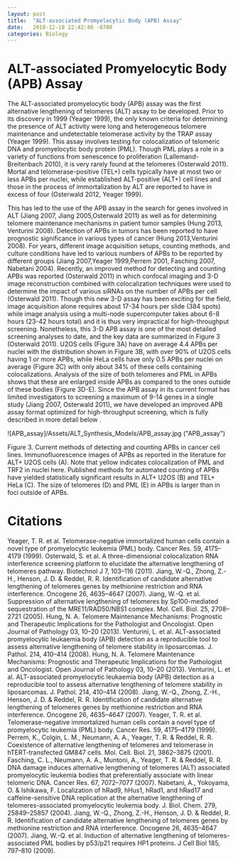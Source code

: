 ```yaml
---
layout: post
title:  "ALT-associated Promyelocytic Body (APB) Assay"
date:   2018-12-18 22:42:40 -0700
categories: Biology
---
```


# ALT-associated Promyelocytic Body (APB) Assay

The ALT-associated promyelocytic body (APB) assay was the first alternative lengthening of telomeres (ALT) assay to be developed. Prior to its discovery in 1999 (Yeager 1999), the only known criteria for determining the presence of ALT activity were long and heterogeneous telomere maintenance and undetectable telomerase activity by the TRAP assay (Yeager 1999). This assay involves testing for colocalization of telomeric DNA and promyelocytic body protein (PML).  Though PML plays a role in a variety of functions from senescence to proliferation (Lallemand-Breitenbach 2010), it is very rarely found at the telomeres (Osterwald 2011). Mortal and telomerase-positive (TEL+) cells typically have at most two or less APBs per nuclei, while established ALT-positive (ALT+) cell lines and those in the process of immortalization by ALT are reported to have in excess of four (Osterwald 2012, Yeager 1999).

This has led to the use of the APB assay in the search for genes involved in ALT (Jiang 2007, Jiang 2005,Osterwald 2011) as well as for determining telomere maintenance mechanisms in patient tumor samples (Hung 2013, Venturini 2008). Detection of APBs in tumors has been reported to have prognostic significance in various types of cancer (Hung 2013,Venturini 2008). For years, different image acquisition setups, counting methods, and culture conditions have led to various numbers of APBs to be reported by different groups (Jiang 2007,Yeager 1999,Perrem 2001, Fasching 2007, Nabetani 2004). Recently, an improved method for detecting and counting APBs was reported (Osterwald 2011) in which confocal imaging and 3-D image reconstruction combined with colocalization techniques were used to determine the impact of various siRNAs on the number of APBs per cell (Osterwald 2011). Though this new 3-D assay has been exciting for the field, image acquisition alone requires about 17-34 hours per slide (384 spots) while image analysis using a multi-node supercomputer takes about 6-8 hours (23-42 hours total) and it is thus very impractical for high-throughput screening. Nonetheless, this 3-D APB assay is one of the most detailed screening analyses to date, and the key data are summarized in Figure 3 (Osterwald 2011). U2OS cells (Figure 3A) have on average 4.4 APBs per nuclei with the distribution shown in Figure 3B, with over 90% of U2OS cells having 1 or more APBs, while HeLa cells have only 0.5 APBs per nuclei on average (Figure 3C) with only about 34% of these cells containing colocalizations. Analysis of the size of both telomeres and PML in APBs shows that these are enlarged inside APBs as compared to the ones outside of these bodies (Figure 3D-E). Since the APB assay in its current format has limited investigators to screening a maximum of 9-14 genes in a single study (Jiang 2007, Osterwald 2011), we have developed an improved APB assay format optimized for high-throughput screening, which is fully described in more detail below .

![APB_assay]/Assets/ALT_Synthesis_Models/APB_assay.jpg ("APB_assay")

Figure 3. Current methods of detecting and counting APBs in cancer cell lines. Immunofluorescence images of APBs as reported in the literature for ALT+ U2OS cells (A).  Note that yellow indicates colocalization of PML and TRF2 in nuclei here. Published methods for automated counting of APBs have yielded statistically significant results in ALT+ U2OS (B) and TEL+ HeLa (C). The size of telomeres (D) and PML (E) in APBs is larger than in foci outside of APBs.

# Citations
Yeager, T. R. et al. Telomerase-negative immortalized human cells contain a novel type of promyelocytic leukemia (PML) body. Cancer Res. 59, 4175–4179 (1999).
Osterwald, S. et al. A three-dimensional colocalization RNA interference screening platform to elucidate the alternative lengthening of telomeres pathway. Biotechnol J 7, 103–116 (2011).
Jiang, W.-Q., Zhong, Z.-H., Henson, J. D. & Reddel, R. R. Identification of candidate alternative lengthening of telomeres genes by methionine restriction and RNA interference. Oncogene 26, 4635–4647 (2007).
Jiang, W.-Q. et al. Suppression of alternative lengthening of telomeres by Sp100-mediated sequestration of the MRE11/RAD50/NBS1 complex. Mol. Cell. Biol. 25, 2708–2721 (2005).
Hung, N. A. Telomere Maintenance Mechanisms: Prognostic and Therapeutic Implications for the Pathologist and Oncologist. Open Journal of Pathology 03, 10–20 (2013).
Venturini, L. et al. ALT-associated promyelocytic leukaemia body (APB) detection as a reproducible tool to assess alternative lengthening of telomere stability in liposarcomas. J. Pathol. 214, 410–414 (2008).
Hung, N. A. Telomere Maintenance Mechanisms: Prognostic and Therapeutic Implications for the Pathologist and Oncologist. Open Journal of Pathology 03, 10–20 (2013).
Venturini, L. et al. ALT-associated promyelocytic leukaemia body (APB) detection as a reproducible tool to assess alternative lengthening of telomere stability in liposarcomas. J. Pathol. 214, 410–414 (2008).
Jiang, W.-Q., Zhong, Z.-H., Henson, J. D. & Reddel, R. R. Identification of candidate alternative lengthening of telomeres genes by methionine restriction and RNA interference. Oncogene 26, 4635–4647 (2007).
Yeager, T. R. et al. Telomerase-negative immortalized human cells contain a novel type of promyelocytic leukemia (PML) body. Cancer Res. 59, 4175–4179 (1999).
Perrem, K., Colgin, L. M., Neumann, A. A., Yeager, T. R. & Reddel, R. R. Coexistence of alternative lengthening of telomeres and telomerase in hTERT-transfected GM847 cells. Mol. Cell. Biol. 21, 3862–3875 (2001).
Fasching, C. L., Neumann, A. A., Muntoni, A., Yeager, T. R. & Reddel, R. R. DNA damage induces alternative lengthening of telomeres (ALT) associated promyelocytic leukemia bodies that preferentially associate with linear telomeric DNA. Cancer Res. 67, 7072–7077 (2007).
Nabetani, A., Yokoyama, O. & Ishikawa, F. Localization of hRad9, hHus1, hRad1, and hRad17 and caffeine-sensitive DNA replication at the alternative lengthening of telomeres-associated promyelocytic leukemia body. J. Biol. Chem. 279, 25849–25857 (2004).
Jiang, W.-Q., Zhong, Z.-H., Henson, J. D. & Reddel, R. R. Identification of candidate alternative lengthening of telomeres genes by methionine restriction and RNA interference. Oncogene 26, 4635–4647 (2007).
Jiang, W.-Q. et al. Induction of alternative lengthening of telomeres-associated PML bodies by p53/p21 requires HP1 proteins. J Cell Biol 185, 797–810 (2009).
